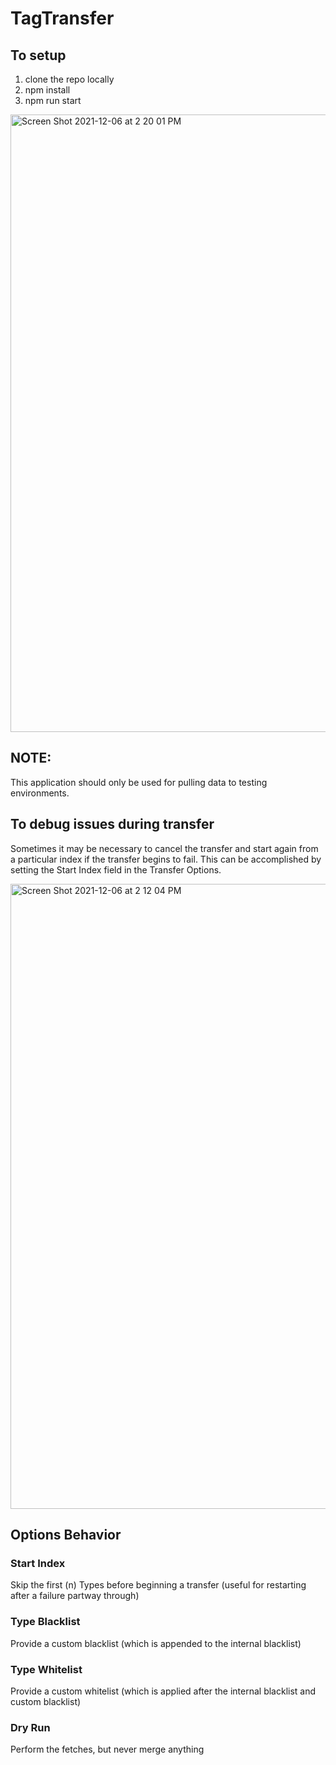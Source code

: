 # TagTransfer


## To setup
1. clone the repo locally
2. npm install
3. npm run start


<img width="988" alt="Screen Shot 2021-12-06 at 2 20 01 PM" src="https://user-images.githubusercontent.com/73851169/144932047-6c1e9050-bc13-4d01-a4f4-03bc2ff68305.png">

## NOTE:
This application should only be used for pulling data to testing environments.

## To debug issues during transfer
Sometimes it may be necessary to cancel the transfer and start again from a particular index if the transfer begins to fail.
This can be accomplished by setting the Start Index field in the Transfer Options.

<img width="1000" alt="Screen Shot 2021-12-06 at 2 12 04 PM" src="https://user-images.githubusercontent.com/73851169/144931195-9d3022ca-27d7-4449-8e07-fc820ed852d4.png">


## Options Behavior

### Start Index
Skip the first (n) Types before beginning a transfer (useful for restarting after a failure partway through)

### Type Blacklist
Provide a custom blacklist (which is appended to the internal blacklist)

### Type Whitelist 
Provide a custom whitelist (which is applied after the internal blacklist and custom blacklist)

### Dry Run
Perform the fetches, but never merge anything
